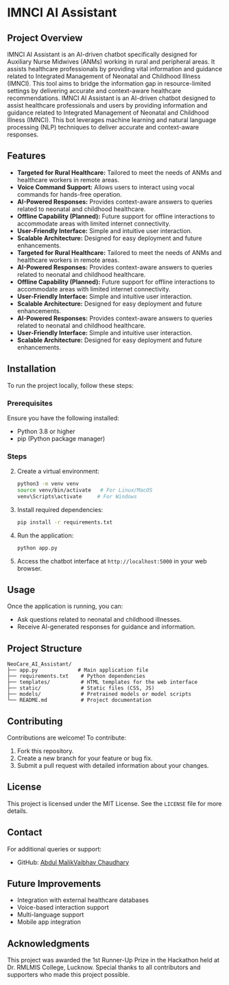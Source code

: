 # IMNCI AI Assistant

## Project Overview
IMNCI AI Assistant is an AI-driven chatbot specifically designed for Auxiliary Nurse Midwives (ANMs) working in rural and peripheral areas. It assists healthcare professionals by providing vital information and guidance related to Integrated Management of Neonatal and Childhood Illness (IMNCI). This tool aims to bridge the information gap in resource-limited settings by delivering accurate and context-aware healthcare recommendations.
IMNCI AI Assistant is an AI-driven chatbot designed to assist healthcare professionals and users by providing information and guidance related to Integrated Management of Neonatal and Childhood Illness (IMNCI). This bot leverages machine learning and natural language processing (NLP) techniques to deliver accurate and context-aware responses.

## Features
- **Targeted for Rural Healthcare:** Tailored to meet the needs of ANMs and healthcare workers in remote areas.
- **Voice Command Support:** Allows users to interact using vocal commands for hands-free operation.
- **AI-Powered Responses:** Provides context-aware answers to queries related to neonatal and childhood healthcare.
- **Offline Capability (Planned):** Future support for offline interactions to accommodate areas with limited internet connectivity.
- **User-Friendly Interface:** Simple and intuitive user interaction.
- **Scalable Architecture:** Designed for easy deployment and future enhancements.
- **Targeted for Rural Healthcare:** Tailored to meet the needs of ANMs and healthcare workers in remote areas.
- **AI-Powered Responses:** Provides context-aware answers to queries related to neonatal and childhood healthcare.
- **Offline Capability (Planned):** Future support for offline interactions to accommodate areas with limited internet connectivity.
- **User-Friendly Interface:** Simple and intuitive user interaction.
- **Scalable Architecture:** Designed for easy deployment and future enhancements.
- **AI-Powered Responses:** Provides context-aware answers to queries related to neonatal and childhood healthcare.
- **User-Friendly Interface:** Simple and intuitive user interaction.
- **Scalable Architecture:** Designed for easy deployment and future enhancements.

## Installation
To run the project locally, follow these steps:

### Prerequisites
Ensure you have the following installed:
- Python 3.8 or higher
- pip (Python package manager)

### Steps
2. Create a virtual environment:
   ```bash
   python3 -m venv venv
   source venv/bin/activate   # For Linux/MacOS
   venv\Scripts\activate     # For Windows
   ```

3. Install required dependencies:
   ```bash
   pip install -r requirements.txt
   ```

4. Run the application:
   ```bash
   python app.py
   ```

5. Access the chatbot interface at `http://localhost:5000` in your web browser.

## Usage
Once the application is running, you can:
- Ask questions related to neonatal and childhood illnesses.
- Receive AI-generated responses for guidance and information.

## Project Structure
```
NeoCare_AI_Assistant/
├── app.py             # Main application file
├── requirements.txt    # Python dependencies
├── templates/          # HTML templates for the web interface
├── static/             # Static files (CSS, JS)
├── models/             # Pretrained models or model scripts
└── README.md           # Project documentation
```

## Contributing
Contributions are welcome! To contribute:
1. Fork this repository.
2. Create a new branch for your feature or bug fix.
3. Submit a pull request with detailed information about your changes.

## License
This project is licensed under the MIT License. See the `LICENSE` file for more details.

## Contact
For additional queries or support:
- GitHub: [Abdul Malik](https://github.com/abdulmalik812)[Vaibhav Chaudhary](https://github.com/chvaibhav2003)

## Future Improvements
- Integration with external healthcare databases
- Voice-based interaction support
- Multi-language support
- Mobile app integration

## Acknowledgments
This project was awarded the 1st Runner-Up Prize in the Hackathon held at Dr. RMLMIS College, Lucknow.
Special thanks to all contributors and supporters who made this project possible.

